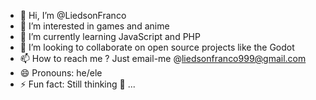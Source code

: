 - 👋 Hi, I’m @LiedsonFranco
- 👀 I’m interested in games and anime
- 🌱 I’m currently learning JavaScript and PHP
- 💞️ I’m looking to collaborate on open source projects like the Godot
- 📫 How to reach me ? Just email-me @liedsonfranco999@gmail.com
- 😄 Pronouns: he/ele
- ⚡ Fun fact: Still thinking 🤔 ...

<!---
LiedsonFranco/LiedsonFranco is a ✨ special ✨ repository because its `README.md` (this file) appears on your GitHub profile.
You can click the Preview link to take a look at your changes.
--->
